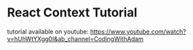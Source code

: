# React Context Tutorial

tutorial available on youtube: https://www.youtube.com/watch?v=hUhWtYXgg0I&ab_channel=CodingWithAdam
